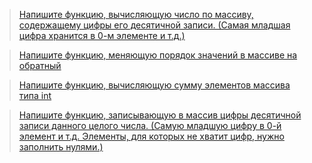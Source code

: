 >[Напишите функцию, вычисляющую число по массиву, содержащему цифры его десятичной записи. (Самая младшая цифра хранится в 0-м элементе и т.д.)](https://github.com/ptrvsrg/NSU_homework_C/tree/master/%D0%A6%D0%B8%D0%BA%D0%BB%D1%8B%20%D0%B8%20%D0%BC%D0%B0%D1%81%D1%81%D0%B8%D0%B2%D1%8B/%D0%9C%D0%B0%D1%81%D1%81%D0%B8%D0%B2%20%D1%86%D0%B8%D1%84%D1%80%20%D0%B2%20%D1%86%D0%B5%D0%BB%D0%BE%D0%B5%20%D1%87%D0%B8%D1%81%D0%BB%D0%BE)

>[Напишите функцию, меняющую порядок значений в массиве на обратный](https://github.com/ptrvsrg/NSU_homework_C/tree/master/%D0%A6%D0%B8%D0%BA%D0%BB%D1%8B%20%D0%B8%20%D0%BC%D0%B0%D1%81%D1%81%D0%B8%D0%B2%D1%8B/%D0%9F%D0%B5%D1%80%D0%B5%D0%B2%D0%B5%D1%80%D0%BD%D1%83%D1%82%D1%8C%20%D0%BC%D0%B0%D1%81%D1%81%D0%B8%D0%B2)

>[Напишите функцию, вычисляющую сумму элементов массива типа int](https://github.com/ptrvsrg/NSU_homework_C/tree/master/%D0%A6%D0%B8%D0%BA%D0%BB%D1%8B%20%D0%B8%20%D0%BC%D0%B0%D1%81%D1%81%D0%B8%D0%B2%D1%8B/%D0%A1%D1%83%D0%BC%D0%BC%D0%B0%20%D1%8D%D0%BB%D0%B5%D0%BC%D0%B5%D0%BD%D1%82%D0%BE%D0%B2%20%D0%BC%D0%B0%D1%81%D1%81%D0%B8%D0%B2%D0%B0)

>[Напишите функцию, записывающую в массив цифры десятичной записи данного целого числа. (Самую младшую цифру в 0-й элемент и т.д. Элементы, для которых не хватит цифр, нужно заполнить нулями.)](https://github.com/ptrvsrg/NSU_homework_C/tree/master/%D0%A6%D0%B8%D0%BA%D0%BB%D1%8B%20%D0%B8%20%D0%BC%D0%B0%D1%81%D1%81%D0%B8%D0%B2%D1%8B/%D0%A6%D0%B5%D0%BB%D0%BE%D0%B5%20%D1%86%D0%B8%D1%81%D0%BB%D0%BE%20%D0%B2%20%D0%BC%D0%B0%D1%81%D1%81%D0%B8%D0%B2%20%D1%86%D0%B8%D1%84%D1%80)
